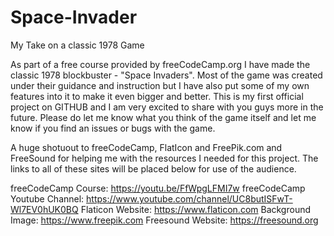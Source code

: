 # Space-Invader
My Take on a classic 1978 Game

As part of a free course provided by freeCodeCamp.org I have made the classic 1978 blockbuster - "Space Invaders". Most of the game was created under their guidance and instruction but I have also put some of my own features into it to make it even bigger and better. This is my first official project on GITHUB and I am very excited to share with you guys more in the future. Please do let me know what you think of the game itself and let me know if you find an issues or bugs with the game. 

A huge shotuout to freeCodeCamp, FlatIcon and FreePik.com and FreeSound for helping me with the resources I needed for this project. The links to all of these sites will be placed below for use of the audience. 
 
freeCodeCamp Course: https://youtu.be/FfWpgLFMI7w
freeCodeCamp Youtube Channel: https://www.youtube.com/channel/UC8butISFwT-Wl7EV0hUK0BQ
Flaticon Website: https://www.flaticon.com
Background Image: https://www.freepik.com
Freesound Website: https://freesound.org
